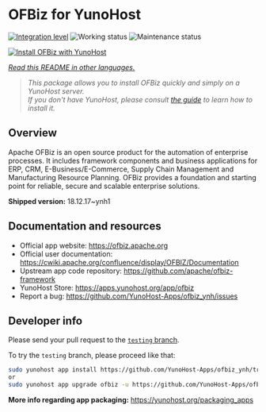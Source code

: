 <!--
N.B.: This README was automatically generated by <https://github.com/YunoHost/apps/tree/master/tools/readme_generator>
It shall NOT be edited by hand.
-->

# OFBiz for YunoHost

[![Integration level](https://dash.yunohost.org/integration/ofbiz.svg)](https://ci-apps.yunohost.org/ci/apps/ofbiz/) ![Working status](https://ci-apps.yunohost.org/ci/badges/ofbiz.status.svg) ![Maintenance status](https://ci-apps.yunohost.org/ci/badges/ofbiz.maintain.svg)

[![Install OFBiz with YunoHost](https://install-app.yunohost.org/install-with-yunohost.svg)](https://install-app.yunohost.org/?app=ofbiz)

*[Read this README in other languages.](./ALL_README.md)*

> *This package allows you to install OFBiz quickly and simply on a YunoHost server.*  
> *If you don't have YunoHost, please consult [the guide](https://yunohost.org/install) to learn how to install it.*

## Overview

Apache OFBiz is an open source product for the automation of enterprise processes. It includes framework components and business applications for ERP, CRM, E-Business/E-Commerce, Supply Chain Management and Manufacturing Resource Planning. OFBiz provides a foundation and starting point for reliable, secure and scalable enterprise solutions. 


**Shipped version:** 18.12.17~ynh1
## Documentation and resources

- Official app website: <https://ofbiz.apache.org>
- Official user documentation: <https://cwiki.apache.org/confluence/display/OFBIZ/Documentation>
- Upstream app code repository: <https://github.com/apache/ofbiz-framework>
- YunoHost Store: <https://apps.yunohost.org/app/ofbiz>
- Report a bug: <https://github.com/YunoHost-Apps/ofbiz_ynh/issues>

## Developer info

Please send your pull request to the [`testing` branch](https://github.com/YunoHost-Apps/ofbiz_ynh/tree/testing).

To try the `testing` branch, please proceed like that:

```bash
sudo yunohost app install https://github.com/YunoHost-Apps/ofbiz_ynh/tree/testing --debug
or
sudo yunohost app upgrade ofbiz -u https://github.com/YunoHost-Apps/ofbiz_ynh/tree/testing --debug
```

**More info regarding app packaging:** <https://yunohost.org/packaging_apps>
